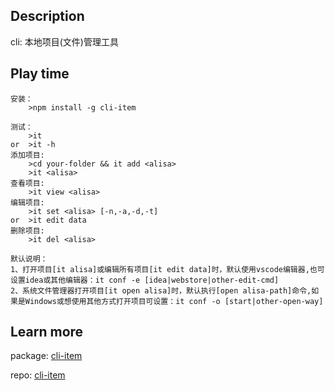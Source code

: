 ## Description

cli: 本地项目(文件)管理工具

## Play time

```
安装：
    >npm install -g cli-item

测试：
    >it
or  >it -h
添加项目:
    >cd your-folder && it add <alisa>
    >it <alisa>
查看项目:
    >it view <alisa>
编辑项目:
    >it set <alisa> [-n,-a,-d,-t]
or  >it edit data
删除项目:
    >it del <alisa>

默认说明：
1、打开项目[it alisa]或编辑所有项目[it edit data]时，默认使用vscode编辑器,也可设置idea或其他编辑器：it conf -e [idea|webstore|other-edit-cmd]
2、系统文件管理器打开项目[it open alisa]时，默认执行[open alisa-path]命令,如果是Windows或想使用其他方式打开项目可设置：it conf -o [start|other-open-way]

```

## Learn more

package: [cli-item](https://www.npmjs.com/package/cli-item)

repo: [cli-item](https://github.com/linshangchun/cli-item)
